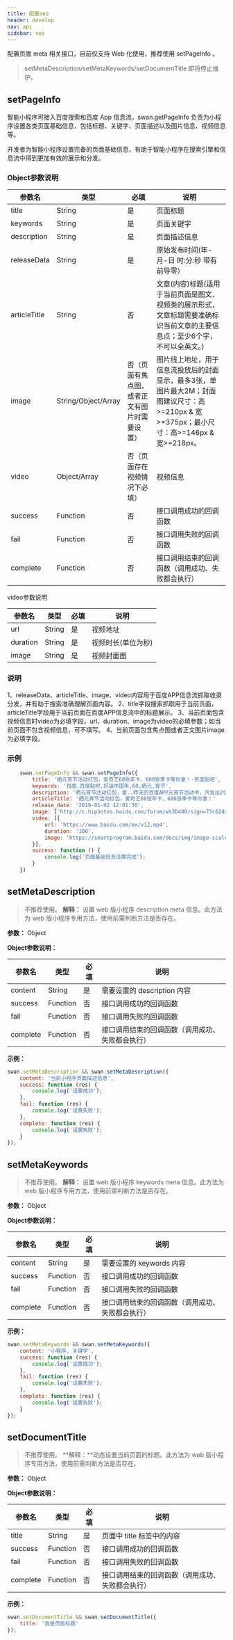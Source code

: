 ```yaml
---
title: 配置seo
header: develop
nav: api
sidebar: seo
---
```

配置页面 meta 相关接口，目前仅支持 Web 化使用，推荐使用 setPageInfo 。
> setMetaDescription/setMetaKeywords/setDocumentTitle 即将停止维护。

## setPageInfo
智能小程序可接入百度搜索和百度 App 信息流，swan.getPageInfo 负责为小程序设置各类页面基础信息，包括标题、关键字、页面描述以及图片信息、视频信息等。

开发者为智能小程序设置完备的页面基础信息，有助于智能小程序在搜索引擎和信息流中得到更加有效的展示和分发。

### Object参数说明

|参数名 | 类型 | 必填 | 说明 | 
|---|---|---|---|
|title | String | 是 | 页面标题 |
|keywords|String|是|页面关键字|
|description|String|是| 页面描述信息|
|releaseData|String|是|原始发布时间(年-月-日 时:分:秒 带有前导零）|
|articleTitle | String | 否 | 文章(内容)标题(适用于当前页面是图文、视频类的展示形式，文章标题需要准确标识当前文章的主要信息点；至少6个字，不可以全英文。) |
|image|String/Object/Array|否（页面有焦点图，或者正文有图片时需要设置）|图片线上地址，用于信息流投放后的封面显示，最多3张，单图片最大2M；封面图建议尺寸：高>=210px & 宽>=375px；最小尺寸：高>=146px & 宽>=218px。|
|video|Object/Array|否（页面存在视频情况下必填）|视频信息|
|success | Function | 否 | 接口调用成功的回调函数|
|fail|Function|否|接口调用失败的回调函数|
|complete|Function|否|接口调用结束的回调函数（调用成功、失败都会执行） |

video参数说明

|参数名 | 类型 | 必填 | 说明 | 
|---|---|---|---|
|url | String | 是 |视频地址|
|duration|String|是| 视频时长(单位为秒)	|
|image|String|是|视频封面图	|

### 说明
1、releaseData、articleTitle、image、video内容用于百度APP信息流抓取收录分发，并有助于搜索准确理解页面内容。
2、title字段搜索抓取用于当前页面，articleTitle字段用于当前页面在百度APP信息流中的标题展示。
3、当前页面包含视频信息时video为必填字段，url、duration、image为video的必填参数；如当前页面不包含视频信息，可不填写。
4、当前页面包含焦点图或者正文图片image为必填字段。

### 示例

``` js
    swan.setPageInfo && swan.setPageInfo({
        title: '晒元宵节活动红包，爱奇艺60张年卡、600张季卡等你拿！-百度贴吧',
        keywords: '百度,百度贴吧,好运中国年,60,晒元,宵节',
        description: '晒元宵节活动红包，爱..昨天的百度APP元宵节活动中，共发出2亿现金红包、含151万个手气现金大奖和240辆红旗轿车，谁是好运锦鲤，快来分享！马上惊喜升级~摇中红包的锦鲤们即刻晒出红包金额截图，我们将会抽取660位好运锦鲤',
        articleTitle: '晒元宵节活动红包，爱奇艺60张年卡、600张季卡等你拿！'
        release_date: '2019-01-02 12:01:30',
        image: ['http://c.hiphotos.baidu.com/forum/w%3D480/sign=73c62dda83b1cb133e693d1bed5456da/f33725109313b07e8dee163d02d7912396dd8cfe.jpg', 'https://hiphotos.baidu.com/fex/%70%69%63/item/43a7d933c895d143e7b745607ef082025baf07ab.jpg'],
        video: [{
            url: 'https://www.baidu.com/mx/v12.mp4',
            duration: '100',
            image: 'https://smartprogram.baidu.com/docs/img/image-scaleToFill.png'	    
        }],
        success: function () {
            console.log('页面基础信息设置完成');
        }
	})
```
## setMetaDescription 

> 不推荐使用。
**解释：** 设置 web 版小程序 description meta 信息。此方法为 web 版小程序专用方法，使用前需判断方法是否存在。

**参数：** Object

**Object参数说明：**

|参数名 |类型  |必填  |说明|
|---- | ---- | ---- |---- |
| content |  String  |是  | 需要设置的 description 内容|
|success |Function  |  否  | 接口调用成功的回调函数|
|fail  | Function  |  否  | 接口调用失败的回调函数|
|complete   | Function   | 否  | 接口调用结束的回调函数（调用成功、失败都会执行）|

**示例：**

```js
swan.setMetaDescription && swan.setMetaDescription({
    content: '当前小程序页面描述信息',
    success: function (res) {
        console.log('设置成功');
    },
    fail: function (res) {
        console.log('设置失败');
    },
    complete: function (res) {
	    console.log('设置失败');
    }
});
```

## setMetaKeywords

> 不推荐使用。
**解释：** 设置 web 版小程序 keywords meta 信息。此方法为 web 版小程序专用方法，使用前需判断方法是否存在。

**参数：** Object

**Object参数说明：**

|参数名 |类型  |必填  |说明|
|---- | ---- | ---- |---- |
| content |  String  |是 | 需要设置的 keywords 内容|
|success |Function  |  否  | 接口调用成功的回调函数|
|fail  | Function  |  否  | 接口调用失败的回调函数|
|complete   | Function   | 否  | 接口调用结束的回调函数（调用成功、失败都会执行）|

**示例：**

```js
swan.setMetaKeywords && swan.setMetaKeywords({
    content: '小程序, 关键字',
    success: function (res) {
        console.log('设置成功');
    },
    fail: function (res) {
        console.log('设置失败');
    },
    complete: function (res) {
	    console.log('设置失败');
    }
});
```


## setDocumentTitle

> 不推荐使用。
**解释：**动态设置当前页面的标题。此方法为 web 版小程序专用方法，使用前需判断方法是否存在。

**参数：** Object

**Object参数说明：**

|参数名 |类型  |必填  |说明|
|---- | ---- | ---- |---- |
|title   |String|  是 | 页面中 title 标签中的内容 |
|success |Function |   否 |  接口调用成功的回调函数|
|fail   | Function|    否 |  接口调用失败的回调函数|
|complete   | Function   | 否|   接口调用结束的回调函数（调用成功、失败都会执行）|

**示例：**

```js
swan.setDocumentTitle && swan.setDocumentTitle({
    title: '我是页面标题'
});
```
